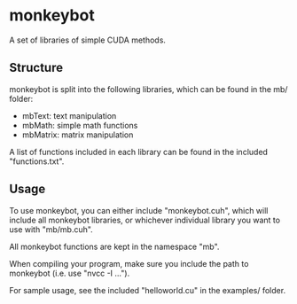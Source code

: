 # monkeybot

A set of libraries of simple CUDA methods.

## Structure

monkeybot is split into the following libraries, which can be found in the mb/ folder:

- mbText: text manipulation
- mbMath: simple math functions
- mbMatrix: matrix manipulation

A list of functions included in each library can be found in the included "functions.txt".

## Usage

To use monkeybot, you can either include "monkeybot.cuh", which will include all monkeybot libraries, or whichever individual library you want to use with "mb/mb<library-name>.cuh".

All monkeybot functions are kept in the namespace "mb".

When compiling your program, make sure you include the path to monkeybot (i.e. use "nvcc -I <path-to-monkeybot> ...").

For sample usage, see the included "helloworld.cu" in the examples/ folder.
